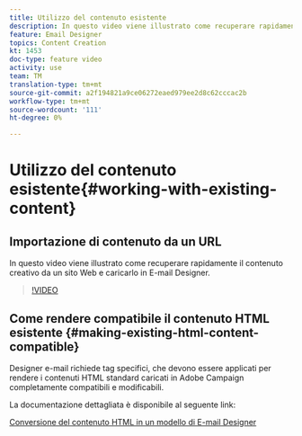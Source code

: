 ```yaml
---
title: Utilizzo del contenuto esistente
description: In questo video viene illustrato come recuperare rapidamente il contenuto creativo da un sito Web e caricarlo in E-mail Designer.
feature: Email Designer
topics: Content Creation
kt: 1453
doc-type: feature video
activity: use
team: TM
translation-type: tm+mt
source-git-commit: a2f194821a9ce06272eaed979ee2d8c62cccac2b
workflow-type: tm+mt
source-wordcount: '111'
ht-degree: 0%

---
```



# Utilizzo del contenuto esistente{#working-with-existing-content}

## Importazione di contenuto da un URL

In questo video viene illustrato come recuperare rapidamente il contenuto creativo da un sito Web e caricarlo in E-mail Designer.

>[!VIDEO](https://video.tv.adobe.com/v/25926?quality=12)

## Come rendere compatibile il contenuto HTML esistente {#making-existing-html-content-compatible}

Designer e-mail richiede tag specifici, che devono essere applicati per rendere i contenuti HTML standard caricati in Adobe Campaign completamente compatibili e modificabili.

La documentazione dettagliata è disponibile al seguente link:

[Conversione del contenuto HTML in un modello di E-mail Designer](https://docs.adobe.com/content/help/en/campaign-standard/using/designing-content/building-email-content/using-existing-content.html#converting-an-html-content)
